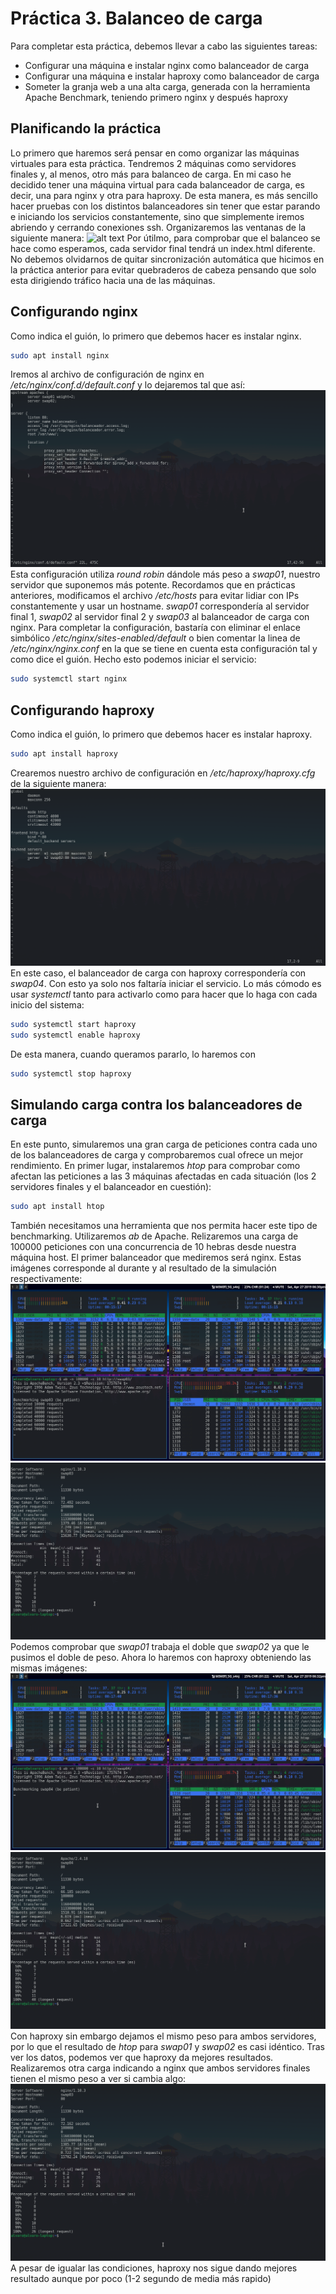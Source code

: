 # Práctica 3. Balanceo de carga

Para completar esta práctica, debemos llevar a cabo las siguientes tareas:
- Configurar una máquina e instalar nginx como balanceador de carga
- Configurar una máquina e instalar haproxy como balanceador de carga
- Someter la granja web a una alta carga, generada con la herramienta Apache
  Benchmark, teniendo primero nginx y después haproxy

## Planificando la práctica
Lo primero que haremos será pensar en como organizar las máquinas virtuales para
esta práctica. Tendremos 2 máquinas como servidores finales y, al menos, otro
más para balanceo de carga. En mi caso he decidido tener una máquina virtual
para cada balanceador de carga, es decir, una para nginx y otra para haproxy. De
esta manera, es más sencillo hacer pruebas con los distintos balanceadores sin
tener que estar parando e iniciando los servicios constantemente, sino que
simplemente iremos abriendo y cerrando conexiones ssh. 
Organizaremos las ventanas de la siguiente manera: 
![alt text](img/topologia.png "M1 servidor final 1; M2 servidor final 2; LB
balanceador de carga; HOST máquina anfitriona")
Por útilmo, para comprobar que el balanceo se hace como esperamos, cada servidor
final tendrá un index.html diferente. No debemos olvidarnos de quitar
sincronización automática que hicimos en la práctica anterior para evitar
quebraderos de cabeza pensando que solo esta dirigiendo tráfico hacia una de las
máquinas. 

## Configurando nginx
Como indica el guión, lo primero que debemos hacer es instalar nginx.
```bash
sudo apt install nginx
```
Iremos al archivo de configuración de nginx en _/etc/nginx/conf.d/default.conf_
y lo dejaremos tal que así:
![alt text](img/nginx_conf.png "Configuración de nginx")
Esta configuración utiliza _round robin_ dándole más peso a _swap01_, nuestro
servidor que suponemos más potente. 
Recordamos que en prácticas anteriores, modificamos el archivo _/etc/hosts_ para
evitar lidiar con IPs constantemente y usar un hostname. _swap01_ correspondería
al servidor final 1, _swap02_ al servidor final 2 y _swap03_ al balanceador de
carga con nginx. 
Para completar la configuración, bastaría con eliminar el enlace simbólico
_/etc/nginx/sites-enabled/default_ o bien comentar la linea de
_/etc/nginx/nginx.conf_ en la que se tiene en cuenta esta configuración tal y
como dice el guión. 
Hecho esto podemos iniciar el servicio:
```bash
sudo systemctl start nginx
```

## Configurando haproxy
Como indica el guión, lo primero que debemos hacer es instalar haproxy.
```bash
sudo apt install haproxy
```

Crearemos nuestro archivo de configuración en _/etc/haproxy/haproxy.cfg_ de la
siguiente manera:
![alt text](img/haproxy_conf.png "Configuración de haproxy")
En este caso, el balanceador de carga con haproxy correspondería con _swap04_. 
Con esto ya solo nos faltaría iniciar el servicio. Lo más cómodo es usar
_systemctl_ tanto para activarlo como para hacer que lo haga con cada inicio del
sistema:
```bash
sudo systemctl start haproxy
sudo systemctl enable haproxy
```
De esta manera, cuando queramos pararlo, lo haremos con
```bash
sudo systemctl stop haproxy
```

## Simulando carga contra los balanceadores de carga
En este punto, simularemos una gran carga de peticiones contra cada uno de los
balanceadores de carga y comprobaremos cual ofrece un mejor rendimiento. En
primer lugar, instalaremos _htop_ para comprobar como afectan las peticiones a
las 3 máquinas afectadas en cada situación (los 2 servidores finales y el
balanceador en cuestión): 
```bash
sudo apt install htop
```
También necesitamos una herramienta que nos permita hacer este tipo de
benchmarking. Utilizaremos _ab_ de Apache. Relizaremos una carga de 100000
peticiones con una concurrencia de 10 hebras desde nuestra máquina host. 
El primer balanceador que mediremos será nginx. Estas imágenes corresponde al
durante y al resultado de la simulación respectivamente:
![alt text](img/nginx-htop.png "Simulación con nginx")
![alt text](img/nginx-res.png "Resultado con nginx")
Podemos comprobar que _swap01_ trabaja el doble que _swap02_ ya que le pusimos
el doble de peso. 
Ahora lo haremos con haproxy obteniendo las mismas imágenes:
![alt text](img/haproxy-htop.png "Simulación con nginx")
![alt text](img/haproxy-res.png "Resultado con nginx")
Con haproxy sin embargo dejamos el mismo peso para ambos servidores, por lo que
el resultado de _htop_ para _swap01_ y _swap02_ es casi idéntico. 
Tras ver los datos, podemos ver que haproxy da mejores resultados. Realizaremos
otra carga indicando a nginx que ambos servidores finales tienen el mismo peso a
ver si cambia algo:
![alt text](img/nginx-resdef.png "Resultado definitivo con nginx")
A pesar de igualar las condiciones, haproxy nos sigue dando mejores resultado
aunque por poco (1-2 segundo de media más rapido)
